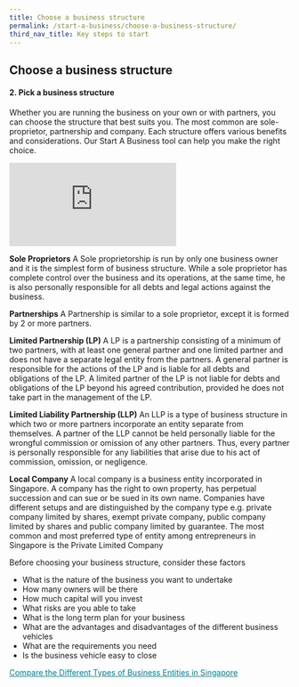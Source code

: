 ```yaml
---
title: Choose a business structure
permalink: /start-a-business/choose-a-business-structure/
third_nav_title: Key steps to start
---
```


## Choose a business structure

#### 2. Pick a business structure

Whether you are running the business on your own or with partners, you can choose the structure that best suits you. The most common are sole-proprietor, partnership and company. Each structure offers various benefits and considerations. Our Start A Business tool can help you make the right choice.

<div class="bp-youtube">
  <iframe src="https://www.youtube.com/embed/AUDy57BK-rU" frameborder="0" allow="autoplay; encrypted-media" allowfullscreen>  </iframe>
</div>

**Sole Proprietors**
A Sole proprietorship is run by only one business owner and it is the simplest form of business structure. While a sole proprietor has complete control over the business and its operations, at the same time, he is also personally responsible for all debts and legal actions against the business.

**Partnerships**
A Partnership is similar to a sole proprietor, except it is formed by 2 or more partners.

**Limited Partnership (LP)**
A LP is a partnership consisting of a minimum of two partners, with at least one general partner and one limited partner and does not have a separate legal entity from the partners. A general partner is responsible for the actions of the LP and is liable for all debts and obligations of the LP. A limited partner of the LP is not liable for debts and obligations of the LP beyond his agreed contribution, provided he does not take part in the management of the LP.

**Limited Liability Partnership (LLP)**
An LLP is a type of business structure in which two or more partners incorporate an entity separate from themselves. A partner of the LLP cannot be held personally liable for the wrongful commission or omission of any other partners. Thus, every partner is personally responsible for any liabilities that arise due to his act of commission, omission, or negligence. 

**Local Company**
A local company is a business entity incorporated in Singapore. A company has the right to own property, has perpetual succession and can sue or be sued in its own name. Companies have different setups and are distinguished by the company type e.g. private company limited by shares, exempt private company, public company limited by shares and public company limited by guarantee. The most common and most preferred type of entity among entrepreneurs in Singapore is the Private Limited Company

Before choosing your business structure, consider these factors
* What is the nature of the business you want to undertake
* How many owners will be there
* How much capital will you invest
* What risks are you able to take
* What is the long term plan for your business
* What are the advantages and disadvantages of the different business vehicles
* What are the requirements you need
* Is the business vehicle easy to close

<a href="/images/start/Types of Business Entities in Singapore.pdf" target="_blank" style="color:#037e8a">Compare the Different Types of Business Entities in Singapore</a>